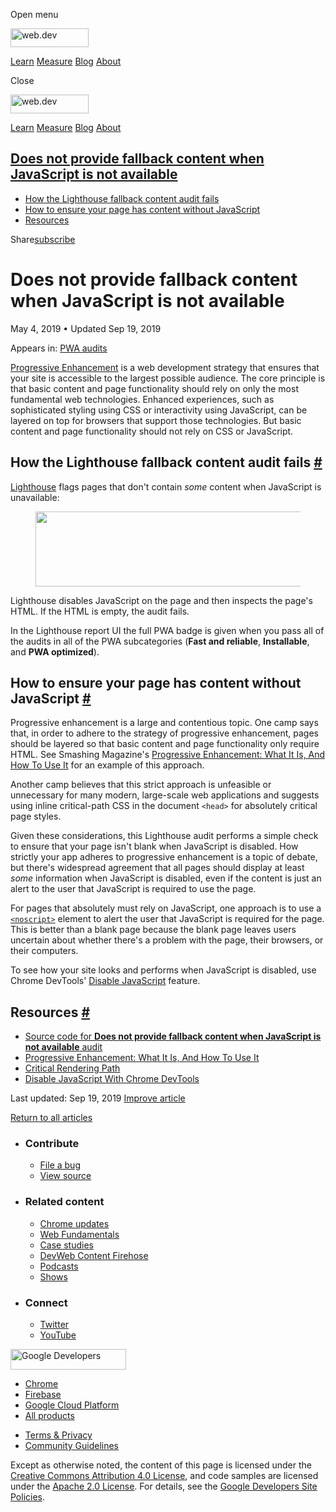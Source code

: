 <span class="w-tooltip w-tooltip--left">Open menu</span>

<a href="/" class="gc-analytics-event header-default__logo-link"><img src="/images/lockup.svg" alt="web.dev" class="header-default__logo" width="125" height="30" /></a>

<a href="/learn/" class="gc-analytics-event header-default__link">Learn</a> <a href="/measure/" class="gc-analytics-event header-default__link">Measure</a> <a href="/blog/" class="gc-analytics-event header-default__link">Blog</a> <a href="/about/" class="gc-analytics-event header-default__link">About</a>

<span class="w-tooltip">Close</span>

<a href="/" class="gc-analytics-event"><img src="/images/lockup.svg" alt="web.dev" class="drawer-default__logo" width="125" height="30" /></a>

<a href="/learn/" class="gc-analytics-event drawer-default__link">Learn</a> <a href="/measure/" class="gc-analytics-event drawer-default__link">Measure</a> <a href="/blog/" class="gc-analytics-event drawer-default__link">Blog</a> <a href="/about/" class="gc-analytics-event drawer-default__link">About</a>

<a href="#does-not-provide-fallback-content-when-javascript-is-not-available" class="w-toc__header--link">Does not provide fallback content when JavaScript is not available</a>
--------------------------------------------------------------------------------------------------------------------------------------------------------------------------------

-   [How the Lighthouse fallback content audit fails](#how-the-lighthouse-fallback-content-audit-fails)
-   [How to ensure your page has content without JavaScript](#how-to-ensure-your-page-has-content-without-javascript)
-   [Resources](#resources)

Share<a href="/newsletter/" class="gc-analytics-event w-actions__fab w-actions__fab--subscribe"><span>subscribe</span></a>

Does not provide fallback content when JavaScript is not available
==================================================================

May 4, 2019 <span class="w-author__separator">•</span> Updated Sep 19, 2019

<span class="w-post-signpost__title">Appears in:</span> <a href="/lighthouse-pwa" class="w-post-signpost__link">PWA audits</a>

[Progressive Enhancement](https://en.wikipedia.org/wiki/Progressive_enhancement) is a web development strategy that ensures that your site is accessible to the largest possible audience. The core principle is that basic content and page functionality should rely on only the most fundamental web technologies. Enhanced experiences, such as sophisticated styling using CSS or interactivity using JavaScript, can be layered on top for browsers that support those technologies. But basic content and page functionality should not rely on CSS or JavaScript.

How the Lighthouse fallback content audit fails <a href="#how-the-lighthouse-fallback-content-audit-fails" class="w-headline-link">#</a>
----------------------------------------------------------------------------------------------------------------------------------------

[Lighthouse](https://developers.google.com/web/tools/lighthouse/) flags pages that don't contain *some* content when JavaScript is unavailable:

<figure><img src="https://web-dev.imgix.net/image/tcFciHGuF3MxnTr1y5ue01OGLBn2/durRW9Bh687rjFAIgF7P.png?auto=format" class="w-screenshot" sizes="(min-width: 800px) 800px, calc(100vw - 48px)" srcset="https://web-dev.imgix.net/image/tcFciHGuF3MxnTr1y5ue01OGLBn2/durRW9Bh687rjFAIgF7P.png?auto=format&amp;w=200 200w, https://web-dev.imgix.net/image/tcFciHGuF3MxnTr1y5ue01OGLBn2/durRW9Bh687rjFAIgF7P.png?auto=format&amp;w=228 228w, https://web-dev.imgix.net/image/tcFciHGuF3MxnTr1y5ue01OGLBn2/durRW9Bh687rjFAIgF7P.png?auto=format&amp;w=260 260w, https://web-dev.imgix.net/image/tcFciHGuF3MxnTr1y5ue01OGLBn2/durRW9Bh687rjFAIgF7P.png?auto=format&amp;w=296 296w, https://web-dev.imgix.net/image/tcFciHGuF3MxnTr1y5ue01OGLBn2/durRW9Bh687rjFAIgF7P.png?auto=format&amp;w=338 338w, https://web-dev.imgix.net/image/tcFciHGuF3MxnTr1y5ue01OGLBn2/durRW9Bh687rjFAIgF7P.png?auto=format&amp;w=385 385w, https://web-dev.imgix.net/image/tcFciHGuF3MxnTr1y5ue01OGLBn2/durRW9Bh687rjFAIgF7P.png?auto=format&amp;w=439 439w, https://web-dev.imgix.net/image/tcFciHGuF3MxnTr1y5ue01OGLBn2/durRW9Bh687rjFAIgF7P.png?auto=format&amp;w=500 500w, https://web-dev.imgix.net/image/tcFciHGuF3MxnTr1y5ue01OGLBn2/durRW9Bh687rjFAIgF7P.png?auto=format&amp;w=571 571w, https://web-dev.imgix.net/image/tcFciHGuF3MxnTr1y5ue01OGLBn2/durRW9Bh687rjFAIgF7P.png?auto=format&amp;w=650 650w, https://web-dev.imgix.net/image/tcFciHGuF3MxnTr1y5ue01OGLBn2/durRW9Bh687rjFAIgF7P.png?auto=format&amp;w=741 741w, https://web-dev.imgix.net/image/tcFciHGuF3MxnTr1y5ue01OGLBn2/durRW9Bh687rjFAIgF7P.png?auto=format&amp;w=845 845w, https://web-dev.imgix.net/image/tcFciHGuF3MxnTr1y5ue01OGLBn2/durRW9Bh687rjFAIgF7P.png?auto=format&amp;w=964 964w, https://web-dev.imgix.net/image/tcFciHGuF3MxnTr1y5ue01OGLBn2/durRW9Bh687rjFAIgF7P.png?auto=format&amp;w=1098 1098w, https://web-dev.imgix.net/image/tcFciHGuF3MxnTr1y5ue01OGLBn2/durRW9Bh687rjFAIgF7P.png?auto=format&amp;w=1252 1252w, https://web-dev.imgix.net/image/tcFciHGuF3MxnTr1y5ue01OGLBn2/durRW9Bh687rjFAIgF7P.png?auto=format&amp;w=1428 1428w, https://web-dev.imgix.net/image/tcFciHGuF3MxnTr1y5ue01OGLBn2/durRW9Bh687rjFAIgF7P.png?auto=format&amp;w=1600 1600w" width="800" height="120" /></figure>Lighthouse disables JavaScript on the page and then inspects the page's HTML. If the HTML is empty, the audit fails.

In the Lighthouse report UI the full PWA badge is given when you pass all of the audits in all of the PWA subcategories (**Fast and reliable**, **Installable**, and **PWA optimized**).

How to ensure your page has content without JavaScript <a href="#how-to-ensure-your-page-has-content-without-javascript" class="w-headline-link">#</a>
------------------------------------------------------------------------------------------------------------------------------------------------------

Progressive enhancement is a large and contentious topic. One camp says that, in order to adhere to the strategy of progressive enhancement, pages should be layered so that basic content and page functionality only require HTML. See Smashing Magazine's [Progressive Enhancement: What It Is, And How To Use It](https://www.smashingmagazine.com/2009/04/progressive-enhancement-what-it-is-and-how-to-use-it/) for an example of this approach.

Another camp believes that this strict approach is unfeasible or unnecessary for many modern, large-scale web applications and suggests using inline critical-path CSS in the document `<head>` for absolutely critical page styles.

Given these considerations, this Lighthouse audit performs a simple check to ensure that your page isn't blank when JavaScript is disabled. How strictly your app adheres to progressive enhancement is a topic of debate, but there's widespread agreement that all pages should display at least *some* information when JavaScript is disabled, even if the content is just an alert to the user that JavaScript is required to use the page.

For pages that absolutely must rely on JavaScript, one approach is to use a [`<noscript>`](https://developer.mozilla.org/en-US/docs/Web/HTML/Element/noscript) element to alert the user that JavaScript is required for the page. This is better than a blank page because the blank page leaves users uncertain about whether there's a problem with the page, their browsers, or their computers.

To see how your site looks and performs when JavaScript is disabled, use Chrome DevTools' [Disable JavaScript](https://developers.google.com/web/tools/chrome-devtools/javascript/disable) feature.

Resources <a href="#resources" class="w-headline-link">#</a>
------------------------------------------------------------

-   [Source code for **Does not provide fallback content when JavaScript is not available** audit](https://github.com/GoogleChrome/lighthouse/blob/master/lighthouse-core/audits/without-javascript.js)
-   [Progressive Enhancement: What It Is, And How To Use It](https://www.smashingmagazine.com/2009/04/progressive-enhancement-what-it-is-and-how-to-use-it/)
-   [Critical Rendering Path](https://developers.google.com/web/fundamentals/performance/critical-rendering-path/)
-   [Disable JavaScript With Chrome DevTools](https://developers.google.com/web/tools/chrome-devtools/javascript/disable)

<span class="w-mr--sm">Last updated: Sep 19, 2019 </span>[Improve article](https://github.com/GoogleChrome/web.dev/blob/master/src/site/content/en/lighthouse-pwa/without-javascript/index.md)

<a href="/lighthouse-pwa" class="gc-analytics-event w-article-navigation__link w-article-navigation__link--back w-article-navigation__link--single">Return to all articles</a>

-   ### Contribute

    -   <a href="https://github.com/GoogleChrome/web.dev/issues/new?assignees=&amp;labels=bug&amp;template=bug_report.md&amp;title=" class="w-footer__linkbox-link">File a bug</a>
    -   <a href="https://github.com/googlechrome/web.dev" class="w-footer__linkbox-link">View source</a>

-   ### Related content

    -   <a href="https://blog.chromium.org/" class="w-footer__linkbox-link">Chrome updates</a>
    -   <a href="https://developers.google.com/web/" class="w-footer__linkbox-link">Web Fundamentals</a>
    -   <a href="https://developers.google.com/web/showcase/" class="w-footer__linkbox-link">Case studies</a>
    -   <a href="https://devwebfeed.appspot.com/" class="w-footer__linkbox-link">DevWeb Content Firehose</a>
    -   <a href="/podcasts/" class="w-footer__linkbox-link">Podcasts</a>
    -   <a href="/shows/" class="w-footer__linkbox-link">Shows</a>

-   ### Connect

    -   <a href="https://www.twitter.com/ChromiumDev" class="w-footer__linkbox-link">Twitter</a>
    -   <a href="https://www.youtube.com/user/ChromeDevelopers" class="w-footer__linkbox-link">YouTube</a>

<a href="https://developers.google.com/" class="w-footer__utility-logo-link"><img src="/images/lockup-color.png" alt="Google Developers" class="w-footer__utility-logo" width="185" height="33" /></a>

-   <a href="https://developer.chrome.com/" class="w-footer__utility-link">Chrome</a>
-   <a href="https://firebase.google.com/" class="w-footer__utility-link">Firebase</a>
-   <a href="https://cloud.google.com/" class="w-footer__utility-link">Google Cloud Platform</a>
-   <a href="https://developers.google.com/products" class="w-footer__utility-link">All products</a>

<!-- -->

-   <a href="https://policies.google.com/" class="w-footer__utility-link">Terms &amp; Privacy</a>
-   <a href="/community-guidelines/" class="w-footer__utility-link">Community Guidelines</a>

Except as otherwise noted, the content of this page is licensed under the [Creative Commons Attribution 4.0 License](https://creativecommons.org/licenses/by/4.0/), and code samples are licensed under the [Apache 2.0 License](https://www.apache.org/licenses/LICENSE-2.0). For details, see the [Google Developers Site Policies](https://developers.google.com/terms/site-policies).

